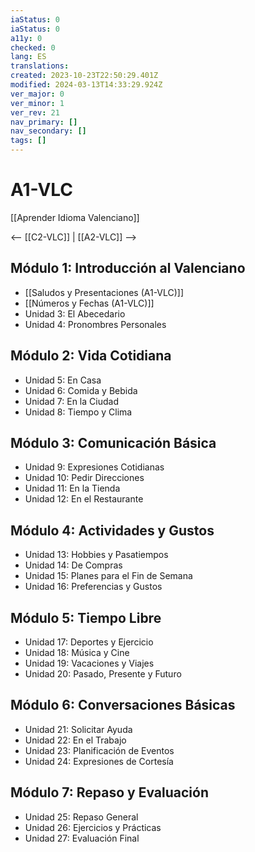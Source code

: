 ```yaml
---
iaStatus: 0
iaStatus: 0
a11y: 0
checked: 0
lang: ES
translations: 
created: 2023-10-23T22:50:29.401Z
modified: 2024-03-13T14:33:29.924Z
ver_major: 0
ver_minor: 1
ver_rev: 21
nav_primary: []
nav_secondary: []
tags: []
---
```

# A1-VLC

[[Aprender Idioma Valenciano]]

<-- [[C2-VLC]] | [[A2-VLC]] -->

## Módulo 1: Introducción al Valenciano

- [[Saludos y Presentaciones (A1-VLC)]]
- [[Números y Fechas (A1-VLC)]]
- Unidad 3: El Abecedario
- Unidad 4: Pronombres Personales

## Módulo 2: Vida Cotidiana

- Unidad 5: En Casa
- Unidad 6: Comida y Bebida
- Unidad 7: En la Ciudad
- Unidad 8: Tiempo y Clima

## Módulo 3: Comunicación Básica

- Unidad 9: Expresiones Cotidianas
- Unidad 10: Pedir Direcciones
- Unidad 11: En la Tienda
- Unidad 12: En el Restaurante

## Módulo 4: Actividades y Gustos

- Unidad 13: Hobbies y Pasatiempos
- Unidad 14: De Compras
- Unidad 15: Planes para el Fin de Semana
- Unidad 16: Preferencias y Gustos

## Módulo 5: Tiempo Libre

- Unidad 17: Deportes y Ejercicio
- Unidad 18: Música y Cine
- Unidad 19: Vacaciones y Viajes
- Unidad 20: Pasado, Presente y Futuro

## Módulo 6: Conversaciones Básicas

- Unidad 21: Solicitar Ayuda
- Unidad 22: En el Trabajo
- Unidad 23: Planificación de Eventos
- Unidad 24: Expresiones de Cortesía

## Módulo 7: Repaso y Evaluación

- Unidad 25: Repaso General
- Unidad 26: Ejercicios y Prácticas
- Unidad 27: Evaluación Final

